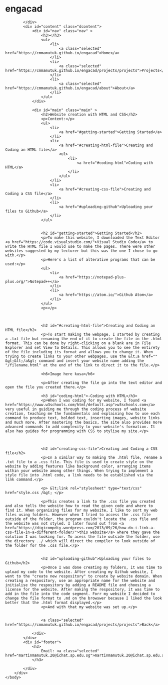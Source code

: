 <html>
    <head>
        <title>engacad</title>
        <link rel="stylesheet" type="text/css" href="../style.css" />
    </head>
    <body>
        <div id="container">
            <div id="header">
                <h1>engacad</h1>

            </div>
            <div id="content" class="dcontent">
                <div id="nav" class="nav" >
                    <h3></h3>
                    <ul>
                        <li>
                            <a class="selected" href="https://cmmamutuk.github.io/engacad">Home</a>
                        </li>
                        <li>
                            <a class="selected" href="https://cmmamutuk.github.io/engacad/projects/projects">Projects</a>
                        </li>
                        <li>
                            <a class="selected" href="https://cmmamutuk.github.io/engacad/about">About</a>
                        </li>
                    </ul>
                </div>

                <div id="main" class="main" >
                    <h2>Website creation with HTML and CSS</h2>
                    <p>Content:</p>
                    <ul>
                        <li>
                            <a href="#getting-started">Getting Started</a>
                        </li>
                        <li>
                            <a href="#creating-html-file">Creating and Coding an HTML file</a>
                            <ul>
                                <li>
                                    <a href="#coding-html">Coding with HTML</a>
                                </li>
                            </ul>
                        </li>
                        <li>
                            <a href="#creating-css-file">Creating and Coding a CSS file</a>
                        </li>
                        <li>
                            <a href="#uploading-github">Uploading your files to Github</a>
                        </li>
                    </ul>


                    <h2 id="getting-started">Getting Started</h2>
                    <p>To make this website, I downloaded the Text Editor <a href="https://code.visualstudio.com/">Visual Studio Code</a> to write the HTML file I would use to make the pages. There were other websites suggested by my lecturer but this was the one I chose to go with.</p>
                    <p>Here's a list of alterative programs that can be used:</p>
                    <ul>
                        <li>
                            <a href="https://notepad-plus-plus.org/">Notepad++</a>
                        </li>
                        <li>
                            <a href="https://atom.io/">Github Atom</a>
                        </li>
                    </ul>
                    <p></p>
                    


                    <h2 id="#creating-html-file">Creating and Coding an HTML file</h2>
                    <p>To start making the webpage, I started by creating a .txt file but renaming the end of it to create the file in the .html format. This can be done by right-clicking on a blank are in File Explorer and set View to Details. This allows you to see the entirety of the file including its fornat and allows you to change it. When trying to create links to your other webpages, use the &lt;a href="" &gt;&lt;/a&gt; command and insert your website name adding the "/filename.html" at the end of the link to direct it to the file.</p>
                    
                    <h6>Image here kusa</h6>

                    <p>After creating the file go into the text editor and open the file you created there.</p>

                    <h3 id="coding-html">-Coding with HTML</h3>
                    <p>When I was coding for my website, I found <a href="https://www.w3schools.com/html/default.asp">w3schools.com</a> very useful in guiding me through the coding process of website creation, teaching me the fundamentals and explaining how to use each command to produce text, bolded text, inserting images, website links and much more. After mastering the basics, the site also provides more advanced commands to add complexity to your website's formation. It also has guides for programming with CSS to stylise my site.</p>



                    <h2 id="creating-css-file">Creating and Coding a CSS file</h2>
                    <p>In a similar way to making the .html file, rename a .txt file to a .css file. This file is used to create style on the website by adding features like background color, arranging items within your website among other things. When trying to implement a style file into .html code, a link needs to be established via the link command.</p>
                    
                    <p> &lt;link rel="stylesheet" type="text/css" href="style.css /&gt; </p>
                    
                    <p>This creates a link to the .css file you created and also tells the website how to read the given code and where to find it. When organising files for my website, I like to sort my web files using folders. However when I tried to access the .css file outside of the folder, the program couldn't locate the .css file and the website was not styled. I later found out from <a href="https://digicompdiy.wordpress.com/2013/09/26/how-do-i-link-a-css-file-in-a-different-folder/">this website</a> where they gave the solution I was looking for. To acess the file outside the folder, use the directory ../ which will direct the compiler to look outside of the folder for the .css file.</p>


                    <h2 id="uploading-github">Uploading your files to Github</h2>
                    <p>Once I was done creating my folders, it was time to upload my code to the website. After creating my Github website, I went to the "create new respository" to create by website domain. When creating a respository, use an appropriate name for the website and initialise the respository by adding a README file and choosing a license for the website. After making the respository, it was time to add in the file into the code segment. Forr my website I decided to change the file format to .md on the browswer because I liked the look better that the .html format displayed.</p>
                    <p>And with that my website was set up.</p>


                    <a class="selected" href="https://cmmamutuk.github.io/engacad/projects/projects">Back</a>

                </div>
            </div>
            <div id="footer">
                <h3>
                    Email: <a class="selected" href="martinmamutuk.20@ichat.sp.edu.sg">martinmamutuk.20@ichat.sp.edu.sg</a>
                </h3>

            </div>
        </div>
    </body>
</html>
